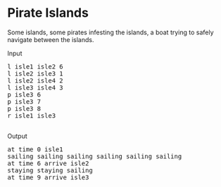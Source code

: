 # Pirate Islands

Some islands, some pirates infesting the islands, a boat trying to safely navigate between the islands.

Input

<pre>
l isle1 isle2 6
l isle2 isle3 1
l isle2 isle4 2
l isle3 isle4 3
p isle3 6
p isle3 7
p isle3 8
r isle1 isle3

</pre>

Output

<pre>
at time 0 isle1
sailing sailing sailing sailing sailing sailing 
at time 6 arrive isle2
staying staying sailing 
at time 9 arrive isle3
</pre>
